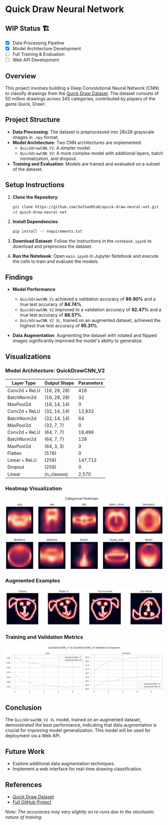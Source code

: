# Quick Draw Neural Network

## WIP Status 🏗️
- [x] Data Processing Pipeline
- [x] Model Architecture Development
- [ ] Full Training & Evaluation
- [ ] Web API Development

## Overview

This project involves building a Deep Convolutional Neural Network (CNN) to classify drawings from the [Quick Draw Dataset](https://quickdraw.withgoogle.com/data). The dataset consists of 50 million drawings across 345 categories, contributed by players of the game Quick, Draw!.

## Project Structure

- **Data Processing**: The dataset is preprocessed into 28x28 grayscale images in `.npy` format.
- **Model Architecture**: Two CNN architectures are implemented:
  - `QuickDrawCNN_V1`: A simpler model.
  - `QuickDrawCNN_V2`: A more complex model with additional layers, batch normalization, and dropout.
- **Training and Evaluation**: Models are trained and evaluated on a subset of the dataset.

## Setup Instructions

1. **Clone the Repository**:

   ```bash
   git clone https://github.com/SafoanMiah/quick-draw-neural-net.git
   cd quick-draw-neural-net
   ```

2. **Install Dependencies**:

   ```bash
   pip install -r requirements.txt
   ```

3. **Download Dataset**:
   Follow the instructions in the `notebook.ipynb` to download and preprocess the dataset.

4. **Run the Notebook**:
   Open `main.ipynb` in Jupyter Notebook and execute the cells to train and evaluate the models.

## Findings

- **Model Performance**:

  - `QuickDrawCNN_V1` achieved a validation accuracy of **89.90%** and a true test accuracy of **84.74%**.
  - `QuickDrawCNN_V2` improved to a validation accuracy of **92.47%** and a true test accuracy of **88.57%**.
  - `QuickDrawCNN_V2 XL`, trained on an augmented dataset, achieved the highest true test accuracy of **95.31%**.

- **Data Augmentation**: Augmenting the dataset with rotated and flipped images significantly improved the model's ability to generalize.

## Visualizations

### Model Architecture: QuickDrawCNN_V2

| Layer Type    | Output Shape | Parameters |
| ------------- | ------------ | ---------- |
| Conv2d + ReLU | (16, 28, 28) | 416        |
| BatchNorm2d   | (16, 28, 28) | 32         |
| MaxPool2d     | (16, 14, 14) | 0          |
| Conv2d + ReLU | (32, 14, 14) | 12,832     |
| BatchNorm2d   | (32, 14, 14) | 64         |
| MaxPool2d     | (32, 7, 7)   | 0          |
| Conv2d + ReLU | (64, 7, 7)   | 18,496     |
| BatchNorm2d   | (64, 7, 7)   | 128        |
| MaxPool2d     | (64, 3, 3)   | 0          |
| Flatten       | (576)        | 0          |
| Linear + ReLU | (256)        | 147,712    |
| Dropout       | (256)        | 0          |
| Linear        | (n_classes)  | 2,570      |

### Heatmap Visualization
![Heatmap of all images in a sample categories](image.png)

### Augmented Examples
![Augmentation of starting image](image-1.png)

### Training and Validation Metrics
![Model training and validation metrics](image-3.png)

## Conclusion

The `QuickDrawCNN_V2 XL` model, trained on an augmented dataset, demonstrated the best performance, indicating that data augmentation is crucial for improving model generalization. This model will be used for deployment via a Web API.

## Future Work

- Explore additional data augmentation techniques.
- Implement a web interface for real-time drawing classification.

## References

- [Quick Draw Dataset](https://quickdraw.withgoogle.com/data)
- [Full GitHub Project](https://github.com/SafoanMiah/quick-draw-neural-net)

_Note: The accuracies may vary slightly on re-runs due to the stochastic nature of training._
